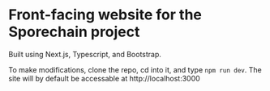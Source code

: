# Front-facing website for the Sporechain project
Built using Next.js, Typescript, and Bootstrap.

To make modifications, clone the repo, cd into it, and type `npm run dev`. The site will by default be accessable at http://localhost:3000
